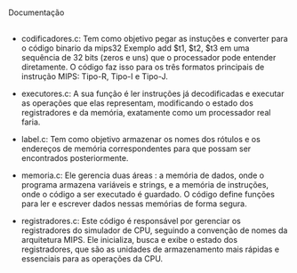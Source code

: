 #
Documentação

##
- codificadores.c: Tem como objetivo pegar as instuções e converter para o código binario da mips32
Exemplo add $t1, $t2, $t3 em uma sequência de 32 bits (zeros e uns) que o processador pode entender diretamente. 
O código faz isso para os três formatos principais de instrução MIPS: Tipo-R, Tipo-I e Tipo-J.

- executores.c: A sua função é ler instruções já decodificadas e executar as operações que elas representam, modificando o estado dos registradores e da memória, exatamente como um processador real faria.

- label.c: Tem como objetivo armazenar os nomes dos rótulos e os endereços de memória correspondentes para que possam ser encontrados posteriormente.

- memoria.c: Ele gerencia duas áreas : a memória de dados, onde o programa armazena variáveis e strings, e a memória de instruções, onde o código a ser executado é guardado. O código define funções para ler e escrever dados nessas memórias de forma segura.

- registradores.c: Este código é responsável por gerenciar os registradores do simulador de CPU, seguindo a convenção de nomes da arquitetura MIPS. Ele inicializa, busca e exibe o estado dos registradores, que são as unidades de armazenamento mais rápidas e essenciais para as operações da CPU.
